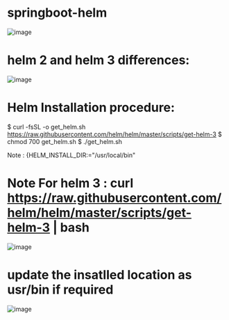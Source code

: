 # springboot-helm

![image](https://user-images.githubusercontent.com/54719289/116109764-00ecbd00-a6ad-11eb-9252-4833a147812d.png)




# helm 2 and helm 3 differences:

![image](https://user-images.githubusercontent.com/54719289/116110544-b1f35780-a6ad-11eb-94d6-cb5e349f02a4.png)


# Helm Installation procedure:

$ curl -fsSL -o get_helm.sh https://raw.githubusercontent.com/helm/helm/master/scripts/get-helm-3
$ chmod 700 get_helm.sh
$ ./get_helm.sh

Note : {HELM_INSTALL_DIR:="/usr/local/bin"

# Note For helm 3 : curl https://raw.githubusercontent.com/helm/helm/master/scripts/get-helm-3 | bash


![image](https://user-images.githubusercontent.com/54719289/116116773-6c398d80-a6b3-11eb-8999-9de8a25a1534.png)

# update the insatlled location as usr/bin if required

![image](https://user-images.githubusercontent.com/54719289/116117688-6ee8b280-a6b4-11eb-86a4-e4725708e4a7.png)



